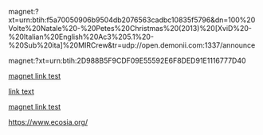 magnet:?xt=urn:btih:f5a70050906b9504db2076563cadbc10835f5796&dn=100%20Volte%20Natale%20-%20Petes%20Christmas%20(2013)%20[XviD%20-%20Italian%20English%20Ac3%205.1%20-%20Sub%20ita]%20MIRCrew&tr=udp://open.demonii.com:1337/announce

magnet:?xt=urn:btih:2D988B5F9CDF09E55592E6F8DED91E1116777D40

<a href="magnet:?xt=urn:btih:2D988B5F9CDF09E55592E6F8DED91E1116777D40" title="titolo del file" target="_blank">magnet link test</a>

[link text](magnet:?xt=urn:btih:2D988B5F9CDF09E55592E6F8DED91E1116777D40)

<a href="https://www.ecosia.org/" title="titolo del file" target="_blank">magnet link test</a>

https://www.ecosia.org/
